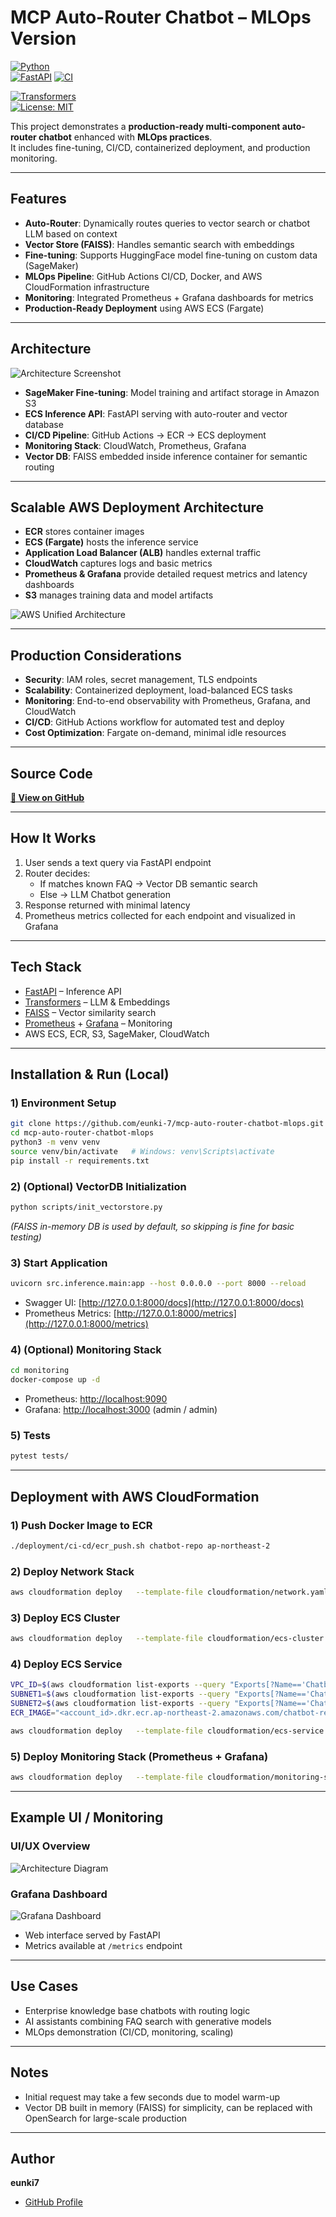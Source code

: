 # MCP Auto-Router Chatbot – MLOps Version

[![Python](https://img.shields.io/badge/Python-3.10+-blue.svg)](https://www.python.org/)  
[![FastAPI](https://img.shields.io/badge/FastAPI-0.95+-green.svg)](https://fastapi.tiangolo.com/)
[![CI](https://github.com/eunki-7/mcp-auto-router-chatbot-mlops/actions/workflows/github-actions_test.yml/badge.svg)](https://github.com/eunki-7/mcp-auto-router-chatbot-mlops/actions)

[![Transformers](https://img.shields.io/badge/Transformers-4.x-orange.svg)](https://huggingface.co/docs/transformers/index)  
[![License: MIT](https://img.shields.io/badge/License-MIT-yellow.svg)](LICENSE)


This project demonstrates a **production-ready multi-component auto-router chatbot** enhanced with **MLOps practices**.  
It includes fine-tuning, CI/CD, containerized deployment, and production monitoring.

---

## Features
- **Auto-Router**: Dynamically routes queries to vector search or chatbot LLM based on context  
- **Vector Store (FAISS)**: Handles semantic search with embeddings  
- **Fine-tuning**: Supports HuggingFace model fine-tuning on custom data (SageMaker)  
- **MLOps Pipeline**: GitHub Actions CI/CD, Docker, and AWS CloudFormation infrastructure  
- **Monitoring**: Integrated Prometheus + Grafana dashboards for metrics  
- **Production-Ready Deployment** using AWS ECS (Fargate)

---

## Architecture
![Architecture Screenshot](docs/screenshot.png)

- **SageMaker Fine-tuning**: Model training and artifact storage in Amazon S3  
- **ECS Inference API**: FastAPI serving with auto-router and vector database  
- **CI/CD Pipeline**: GitHub Actions → ECR → ECS deployment  
- **Monitoring Stack**: CloudWatch, Prometheus, Grafana  
- **Vector DB**: FAISS embedded inside inference container for semantic routing

---

## Scalable AWS Deployment Architecture
- **ECR** stores container images  
- **ECS (Fargate)** hosts the inference service  
- **Application Load Balancer (ALB)** handles external traffic  
- **CloudWatch** captures logs and basic metrics  
- **Prometheus & Grafana** provide detailed request metrics and latency dashboards  
- **S3** manages training data and model artifacts  

![AWS Unified Architecture](docs/aws_screenshot.png)

---

## Production Considerations
- **Security**: IAM roles, secret management, TLS endpoints  
- **Scalability**: Containerized deployment, load-balanced ECS tasks  
- **Monitoring**: End-to-end observability with Prometheus, Grafana, and CloudWatch  
- **CI/CD**: GitHub Actions workflow for automated test and deploy  
- **Cost Optimization**: Fargate on-demand, minimal idle resources

---

## Source Code
[**📂 View on GitHub**](https://github.com/eunki-7/mcp-auto-router-chatbot-mlops)

---

## How It Works
1. User sends a text query via FastAPI endpoint  
2. Router decides:  
   - If matches known FAQ → Vector DB semantic search  
   - Else → LLM Chatbot generation  
3. Response returned with minimal latency  
4. Prometheus metrics collected for each endpoint and visualized in Grafana

---

## Tech Stack
- [FastAPI](https://fastapi.tiangolo.com/) – Inference API  
- [Transformers](https://huggingface.co/docs/transformers/index) – LLM & Embeddings  
- [FAISS](https://faiss.ai/) – Vector similarity search  
- [Prometheus](https://prometheus.io/) + [Grafana](https://grafana.com/) – Monitoring  
- AWS ECS, ECR, S3, SageMaker, CloudWatch

---

## Installation & Run (Local)
### 1) Environment Setup
```bash
git clone https://github.com/eunki-7/mcp-auto-router-chatbot-mlops.git
cd mcp-auto-router-chatbot-mlops
python3 -m venv venv
source venv/bin/activate   # Windows: venv\Scripts\activate
pip install -r requirements.txt
```

### 2) (Optional) VectorDB Initialization
```bash
python scripts/init_vectorstore.py
```
*(FAISS in-memory DB is used by default, so skipping is fine for basic testing)*

### 3) Start Application
```bash
uvicorn src.inference.main:app --host 0.0.0.0 --port 8000 --reload
```
- Swagger UI: [http://127.0.0.1:8000/docs](http://127.0.0.1:8000/docs)  
- Prometheus Metrics: [http://127.0.0.1:8000/metrics](http://127.0.0.1:8000/metrics)

### 4) (Optional) Monitoring Stack
```bash
cd monitoring
docker-compose up -d
```
- Prometheus: [http://localhost:9090](http://localhost:9090)  
- Grafana: [http://localhost:3000](http://localhost:3000) (admin / admin)

### 5) Tests
```bash
pytest tests/
```

---

## Deployment with AWS CloudFormation
### 1) Push Docker Image to ECR
```bash
./deployment/ci-cd/ecr_push.sh chatbot-repo ap-northeast-2
```
### 2) Deploy Network Stack
```bash
aws cloudformation deploy   --template-file cloudformation/network.yaml   --stack-name chatbot-network   --capabilities CAPABILITY_NAMED_IAM
```
### 3) Deploy ECS Cluster
```bash
aws cloudformation deploy   --template-file cloudformation/ecs-cluster.yaml   --stack-name chatbot-cluster   --capabilities CAPABILITY_NAMED_IAM
```
### 4) Deploy ECS Service
```bash
VPC_ID=$(aws cloudformation list-exports --query "Exports[?Name=='Chatbot-VPC'].Value" --output text)
SUBNET1=$(aws cloudformation list-exports --query "Exports[?Name=='Chatbot-Subnet1'].Value" --output text)
SUBNET2=$(aws cloudformation list-exports --query "Exports[?Name=='Chatbot-Subnet2'].Value" --output text)
ECR_IMAGE="<account_id>.dkr.ecr.ap-northeast-2.amazonaws.com/chatbot-repo:latest"

aws cloudformation deploy   --template-file cloudformation/ecs-service.yaml   --stack-name chatbot-service   --capabilities CAPABILITY_NAMED_IAM   --parameter-overrides     VPCId=$VPC_ID     PublicSubnet1Id=$SUBNET1     PublicSubnet2Id=$SUBNET2     ECRImage=$ECR_IMAGE
```
### 5) Deploy Monitoring Stack (Prometheus + Grafana)
```bash
aws cloudformation deploy   --template-file cloudformation/monitoring-stack.yaml   --stack-name chatbot-monitoring   --capabilities CAPABILITY_NAMED_IAM   --parameter-overrides     VPCId=$VPC_ID     PublicSubnet1Id=$SUBNET1     PublicSubnet2Id=$SUBNET2
```

---

## Example UI / Monitoring
### UI/UX Overview
![Architecture Diagram](docs/chatbot_ui.png)

### Grafana Dashboard
![Grafana Dashboard](docs/grafana_dashboard.png)

- Web interface served by FastAPI  
- Metrics available at `/metrics` endpoint

---

## Use Cases
- Enterprise knowledge base chatbots with routing logic  
- AI assistants combining FAQ search with generative models  
- MLOps demonstration (CI/CD, monitoring, scaling)

---

## Notes
- Initial request may take a few seconds due to model warm-up  
- Vector DB built in memory (FAISS) for simplicity, can be replaced with OpenSearch for large-scale production

---

## Author
**eunki7**  
- [GitHub Profile](https://github.com/eunki-7)
